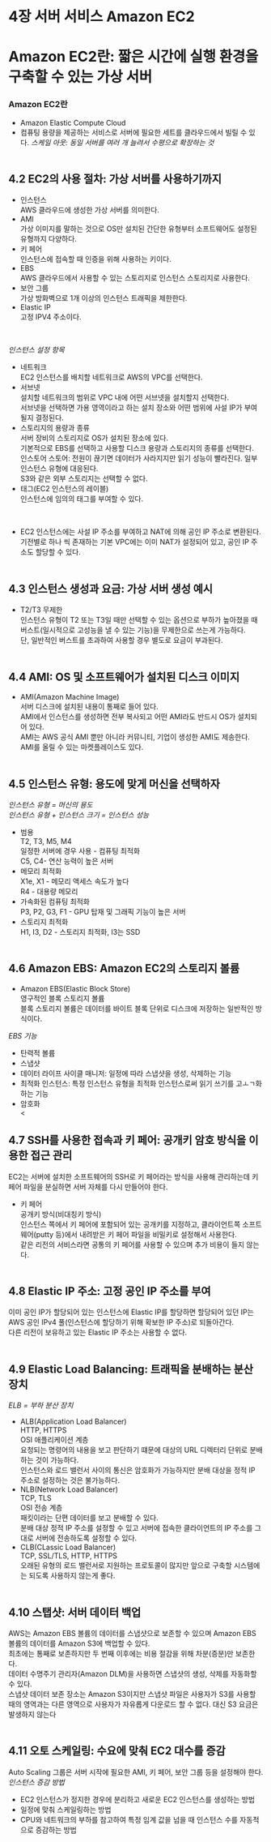 # 4장 서버 서비스 Amazon EC2
# Amazon EC2란: 짧은 시간에 실행 환경을 구축할 수 있는 가상 서버
### Amazon EC2란
* Amazon Elastic Compute Cloud
* 컴퓨팅 용량을 제공하는 서비스로 서버에 필요한 세트를 클라우드에서 빌릴 수 있다.
<i>스케일 아웃: 동일 서버를 여러 개 늘려서 수평으로 확장하는 것</i>
</br></br>

## 4.2 EC2의 사용 절차: 가상 서버를 사용하기까지
* 인스턴스</br>
  AWS 클라우드에 생성한 가상 서버를 의미한다.
* AMI</br>
  가상 이미지를 말하는 것으로 OS만 설치된 간단한 유형부터 소프트웨어도 설정된 유형까지 다양하다.
* 키 페어</br>
  인스턴스에 접속할 때 인증을 위해 사용하는 키이다.
* EBS</br>
  AWS 클라우드에서 사용할 수 있는 스토리지로 인스턴스 스토리지로 사용한다.
* 보안 그룹</br>
  가상 방화벽으로 1개 이상의 인스턴스 트래픽을 제한한다.
* Elastic IP</br>
  고정 IPV4 주소이다.
</br>

<i> 인스턴스 설정 항목</i></br>

* 네트워크</br>
  EC2 인스턴스를 배치할 네트워크로 AWS의 VPC를 선택한다.</br>
* 서브넷</br>
  설치할 네트워크의 범위로 VPC 내에 어떤 서브넷을 설치할지 선택한다.</br>
  서브넷을 선택하면 가용 영역이라고 하는 설치 장소와 어떤 범위에 사설 IP가 부여될지 결정된다.</br>
* 스토리지의 용량과 종류</br>
 서버 장비의 스토리지로 OS가 설치된 장소에 있다.</br>
 기본적으로 EBS를 선택하고 사용할 디스크 용량과 스토리지의 종류를 선택한다.</br>
 인스토어 스토어: 전원이 끊기면 데이터가 사라지지만 읽기 성능이 빨라진다. 일부 인스턴스 유형에 대응된다.</br>
 S3와 같은 외부 스토리지는 선택할 수 없다.</br>
* 태그(EC2 인스턴스의 레이블)</br>
  인스턴스에 임의의 태그를 부여할 수 있다.
</br>

* EC2 인스턴스에는 사설 IP 주소를 부여하고 NAT에 의해 공인 IP 주소로 변환된다.
  기전별로 하나 씩 존재하는 기본 VPC에는 이미 NAT가 설정되어 있고, 공인 IP 주소도 할당할 수 있다.
</br></br>

## 4.3 인스턴스 생성과 요금: 가상 서버 생성 예시
* T2/T3 무제한</br>
  인스턴스 유형이 T2 또는 T3일 때만 선택할 수 있는 옵션으로 부하가 높아졌을 때 버스트(일시적으로 고성능을 낼 수 있는 기능)을 무제한으로 쓰는게 가능하다.</br>
  단, 일반적인 버스트를 초과하여 사용할 경우 별도로 요금이 부과된다.
</br></br>

## 4.4 AMI: OS 및 소프트웨어가 설치된 디스크 이미지
* AMI(Amazon Machine Image)</br>
  서버 디스크에 설치된 내용이 통째로 들어 있다.</br>
  AMI에서 인스턴스를 생성하면 전부 복사되고 어떤 AMI라도 반드시 OS가 설치되어 있다.</br>
  AMI는 AWS 공식 AMI 뿐만 아니라 커뮤니티, 기업이 생성한 AMI도 제송한다.</br>
  AMI를 올릴 수 있는 마켓플레이스도 있다.
</br></br>

## 4.5 인스턴스 유형: 용도에 맞게 머신을 선택하자
<i>인스턴스 유형 = 머신의 용도</i></br>
<i>인스턴스 유형 + 인스턴스 크기 = 인스턴스 성능</i></br>
* 범용</br>
  T2, T3, M5, M4</br>
  일정한 서버에 경우 사용 - 컴퓨팅 최적화</br>
  C5, C4- 연산 능력이 높은 서버</br>
* 메모리 최적화</br>
  X1e, X1 - 메모리 액세스 속도가 높다</br>
  R4 - 대용량 메모리</br>
* 가속화된 컴퓨팅 최적화</br>
  P3, P2, G3, F1 - GPU 탑재 및 그래픽 기능이 높은 서버</br>
* 스토리지 최적화</br>
  H1, I3, D2 - 스토리지 최적화, I3는 SSD
</br></br>

## 4.6 Amazon EBS: Amazon EC2의 스토리지 볼륨
* Amazon EBS(Elastic Block Store)</br>
  영구적인 블록 스토리지 볼륨</br>
  블록 스토리지 볼륨은 데이터를 바이트 블록 단위로 디스크에 저장하는 일반적인 방식이다.</br>
  
<i>EBS 기능</i>
* 탄력적 볼륨
* 스냅샷
* 데이터 라이프 사이클 매니저: 일정에 따라 스냅샷을 생성, 삭제하는 기능
* 최적화 인스턴스: 특정 인스턴스 유형을 최적화 인스턴스로써 읽기 쓰기를 고ㅗㄱ화하는 기능
* 암호화
</br><</br>

## 4.7 SSH를 사용한 접속과 키 페어: 공개키 암호 방식을 이용한 접근 관리
EC2는 서버에 설치한 소프트웨어의 SSH로 키 페어라는 방식을 사용해 관리하는데 키 페어 파일을 분실하면 서버 자체를 다시 만들어야 한다.</br>
* 키 페어</br>
  공개키 방식(비대칭키 방식)</br>
  인스턴스 쪽에서 키 페어에 포함되어 있는 공개키를 지정하고, 클라이언트쪽 소프트웨어(putty 등)에서 내려받은 키 페어 파일을 비밀키로 설정해서 사용한다.</br>
  같은 리전의 서비스라면 공통의 키 페어를 사용할 수 있으며 추가 비용이 들지 않는다.
</br></br>

## 4.8 Elastic IP 주소: 고정 공인 IP 주소를 부여
이미 공인 IP가 할당되어 있는 인스턴스에 Elastic IP를 할당하면 할당되어 있던 IP는 AWS 공인 IPv4 풀(인스턴스에 할당하기 위해 확보한 IP 주소)로 되돌아간다.</br>
다른 리전이 보유하고 있는 Elastic IP 주소는 사용할 수 없다.
</br></br>

## 4.9 Elastic Load Balancing: 트래픽을 분배하는 분산 장치
<i> ELB = 부하 분산 장치</i></br>
* ALB(Application Load Balancer)</br>
  HTTP, HTTPS</br>
  OSI 애플리케이션 계층</br>
  요청되는 명령어의 내용을 보고 판단하기 떄문에 대상의 URL 디렉터리 단위로 분배하는 것이 가능하다.</br>
  인스턴스와 로드 밸런서 사이의 통신은 암호화가 가능하지만 분배 대상을 정적 IP 주소로 설정하는 것은 불가능하다.
* NLB(Network Load Balancer)</br>
  TCP, TLS</br>
  OSI 전송 계층</br>
  패킷이라는 단편 데이터를 보고 분배할 수 있다.</br>
  분배 대상 정적 IP 주소를 설정할 수 있고 서버에 접속한 클라이언트의 IP 주소를 그대로 서버에 전송하도록 설정할 수 있다.</br>
* CLB(CLassic Load Balancer)</br>
  TCP, SSL/TLS, HTTP, HTTPS</br>
  오래된 유형의 로드 밸런서로 지원하는 프로토콜이 많지만 앞으로 구축할 시스템에는 되도록 사용하지 않는게 좋다.
</br></br>

## 4.10 스탭샷: 서버 데이터 백업
AWS는 Amazon EBS 볼륨의 데이터를 스냅샷으로 보존할 수 있으며 Amazon EBS 볼륨의 데이터를 Amazon S3에 백업할 수 있다.</br>
최초에는 통째로 보존하지만 두 번째 이후에는 비용 절감을 위해 차분(증분)만 보존한다.</br>
데이터 수명주기 관리자(Amazon DLM)을 사용하면 스냅샷의 생성, 삭제를 자동화할 수 있다.</br>
스냅샷 데이터 보존 장소는 Amazon S3이지만 스냅샷 파일은 사용자가 S3를 사용할 때의 영역과는 다른 영역으로 사용자가 자유롭게 다운로드 할 수 없다. 대신 S3 요금은 발생하지 않는다
</br></br>

## 4.11 오토 스케일링: 수요에 맞춰 EC2 대수를 증감
Auto Scaling 그룹은 서버 시작에 필요한 AMI, 키 페어, 보안 그룹 등을 설정해야 한다.</br>
<i>인스턴스 증감 방법</i>
* EC2 인스턴스가 정지한 경우에 분리하고 새로운 EC2 인스턴스를 생성하는 방법
* 일정에 맞춰 스케일링하는 방법
* CPU와 네트워크의 부하를 참고하여 특정 임계 값을 넘을 때 인스턴스 수를 자동적으로 증감하는 방법
</br></br></br></br>
